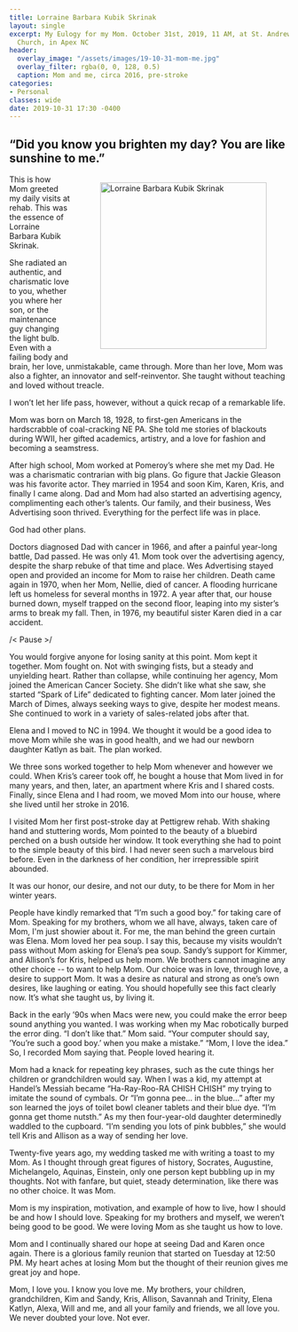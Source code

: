 ```yaml
---
title: Lorraine Barbara Kubik Skrinak
layout: single
excerpt: My Eulogy for my Mom. October 31st, 2019, 11 AM, at St. Andrews Catholic
  Church, in Apex NC
header:
  overlay_image: "/assets/images/19-10-31-mom-me.jpg"
  overlay_filter: rgba(0, 0, 128, 0.5)
  caption: Mom and me, circa 2016, pre-stroke
categories:
- Personal
classes: wide
date: 2019-10-31 17:30 -0400
---
```

## “Did you know you brighten my day? You are like sunshine to me.”

<figure style="float: right; padding-left: 1em;">
  <img style="width: 300px" src="/~kds38/assets/images/in memorandum.svg" alt="Lorraine Barbara Kubik Skrinak">
</figure>

 
This is how Mom greeted my daily visits at rehab. This was the essence of Lorraine Barbara Kubik Skrinak.

She radiated an authentic, and charismatic love to you, whether you where her son, or the maintenance guy changing the light bulb. Even with a failing body and brain, her love, unmistakable, came through. More than her love, Mom was also a fighter, an innovator and self-reinventor. She taught without teaching and loved without treacle. 
 
I won’t let her life pass, however, without a quick recap of a remarkable life.
 
Mom was born on March 18, 1928, to first-gen Americans in the hardscrabble of coal-cracking NE PA. She told me stories of blackouts during WWII, her gifted academics, artistry, and a love for fashion and becoming a seamstress. 
 
After high school, Mom worked at Pomeroy’s where she met my Dad. He was a charismatic contrarian with big plans. Go figure that Jackie Gleason was his favorite actor. They married in 1954 and soon Kim, Karen, Kris, and finally I came along. Dad and Mom had also started an advertising agency, complimenting each other’s talents. Our family, and their business, Wes Advertising soon thrived. Everything for the perfect life was in place. 
 
God had other plans.
 
Doctors diagnosed Dad with cancer in 1966, and after a painful year-long battle, Dad passed. He was only 41. Mom took over the advertising agency, despite the sharp rebuke of that time and place. Wes Advertising stayed open and provided an income for Mom to raise her children. Death came again in 1970, when her Mom, Nellie, died of cancer. A flooding hurricane left us homeless for several months in 1972. A year after that, our house burned down, myself trapped on the second floor, leaping into my sister’s arms to break my fall. Then, in 1976, my beautiful sister Karen died in a car accident.
 
/< Pause >/
 
You would forgive anyone for losing sanity at this point. Mom kept it together. Mom fought on. Not with swinging fists, but a steady and unyielding heart. Rather than collapse, while continuing her agency, Mom joined the American Cancer Society. She didn’t like what she saw, she started “Spark of Life” dedicated to fighting cancer. Mom later joined the March of Dimes, always seeking ways to give, despite her modest means. She continued to work in a variety of sales-related jobs after that.
 
Elena and I moved to NC in 1994. We thought it would be a good idea to move Mom while she was in good health, and we had our newborn daughter Katlyn as bait. The plan worked. 
 
We three sons worked together to help Mom whenever and however we could. When Kris’s career took off, he bought a house that Mom lived in for many years, and then, later, an apartment where Kris and I shared costs. Finally, since Elena and I had room, we moved Mom into our house, where she lived until her stroke in 2016. 
 
I visited Mom her first post-stroke day at Pettigrew rehab. With shaking hand and stuttering words, Mom pointed to the beauty of a bluebird perched on a bush outside her window. It took everything she had to point to the simple beauty of this bird. I had never seen such a marvelous bird before. Even in the darkness of her condition, her irrepressible spirit abounded.
 
It was our honor, our desire, and not our duty, to be there for Mom in her winter years.
 
People have kindly remarked that “I’m such a good boy.” for taking care of Mom. Speaking for my brothers, whom we all have, always, taken care of Mom, I'm just showier about it. For me, the man behind the green curtain was Elena. Mom loved her pea soup. I say this, because my visits wouldn’t pass without Mom asking for Elena’s pea soup. Sandy’s support for Kimmer, and Allison’s for Kris, helped us help mom. We brothers cannot imagine any other choice -- to want to help Mom. Our choice was in love, through love, a desire to support Mom. It was a desire as natural and strong as one’s own desires, like laughing or eating. You should hopefully see this fact clearly now. It’s what she taught us, by living it.
 
Back in the early ’90s when Macs were new, you could make the error beep sound anything you wanted. I was working when my Mac robotically burped the error ding. “I don’t like that.” Mom said. “Your computer should say, ’You’re such a good boy.’ when you make a mistake.” “Mom, I love the idea.” So, I recorded Mom saying that. People loved hearing it.

Mom had a knack for repeating key phrases, such as the cute things her children or grandchildren would say. When I was a kid, my attempt at Handel’s Messiah became “Ha-Ray-Roo-RA CHISH CHISH” my trying to imitate the sound of cymbals. Or “I’m gonna pee… in the blue…” after my son learned the joys of toilet bowl cleaner tablets and their blue dye. “I’m gonna get thome nutsth.” As my then four-year-old daughter determinedly waddled to the cupboard. “I’m sending you lots of pink bubbles,” she would tell Kris and Allison as a way of sending her love. 

Twenty-five years ago, my wedding tasked me with writing a toast to my Mom. As I thought through great figures of history, Socrates, Augustine, Michelangelo, Aquinas, Einstein, only one person kept bubbling up in my thoughts. Not with fanfare, but quiet, steady determination, like there was no other choice. It was Mom. 
 
Mom is my inspiration, motivation, and example of how to live, how I should be and how I should love. Speaking for my brothers and myself, we weren’t being good to be good. We were loving Mom as she taught us how to love.
 
Mom and I continually shared our hope at seeing Dad and Karen once again. There is a glorious family reunion that started on Tuesday at 12:50 PM. My heart aches at losing Mom but the thought of their reunion gives me great joy and hope.
 
Mom, I love you. I know you love me. My brothers, your children, grandchildren, Kim and Sandy, Kris, Allison, Savannah and Trinity, Elena Katlyn, Alexa, Will and me, and all your family and friends, we all love you. We never doubted your love. Not ever.

